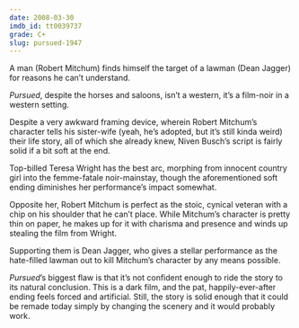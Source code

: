 ```yaml
---
date: 2008-03-30
imdb_id: tt0039737
grade: C+
slug: pursued-1947
---
```


A man (Robert Mitchum) finds himself the target of a lawman (Dean Jagger) for reasons he can’t understand.

_Pursued_, despite the horses and saloons, isn’t a western, it’s a film-noir in a western setting.

Despite a very awkward framing device, wherein Robert Mitchum’s character tells his sister-wife (yeah, he’s adopted, but it’s still kinda weird) their life story, all of which she already knew, Niven Busch’s script is fairly solid if a bit soft at the end.

Top-billed Teresa Wright has the best arc, morphing from innocent country girl into the femme-fatale noir-mainstay, though the aforementioned soft ending diminishes her performance’s impact somewhat.

Opposite her, Robert Mitchum is perfect as the stoic, cynical veteran with a chip on his shoulder that he can’t place. While Mitchum’s character is pretty thin on paper, he makes up for it with charisma and presence and winds up stealing the film from Wright.

Supporting them is Dean Jagger, who gives a stellar performance as the hate-filled lawman out to kill Mitchum’s character by any means possible.

_Pursued_’s biggest flaw is that it’s not confident enough to ride the story to its natural conclusion. This is a dark film, and the pat, happily-ever-after ending feels forced and artificial. Still, the story is solid enough that it could be remade today simply by changing the scenery and it would probably work.
